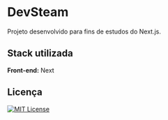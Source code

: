 # DevSteam

Projeto desenvolvido para fins de estudos do Next.js.


## Stack utilizada

**Front-end:** Next


## Licença

[![MIT License](https://img.shields.io/badge/License-MIT-green.svg)](https://choosealicense.com/licenses/mit/)

